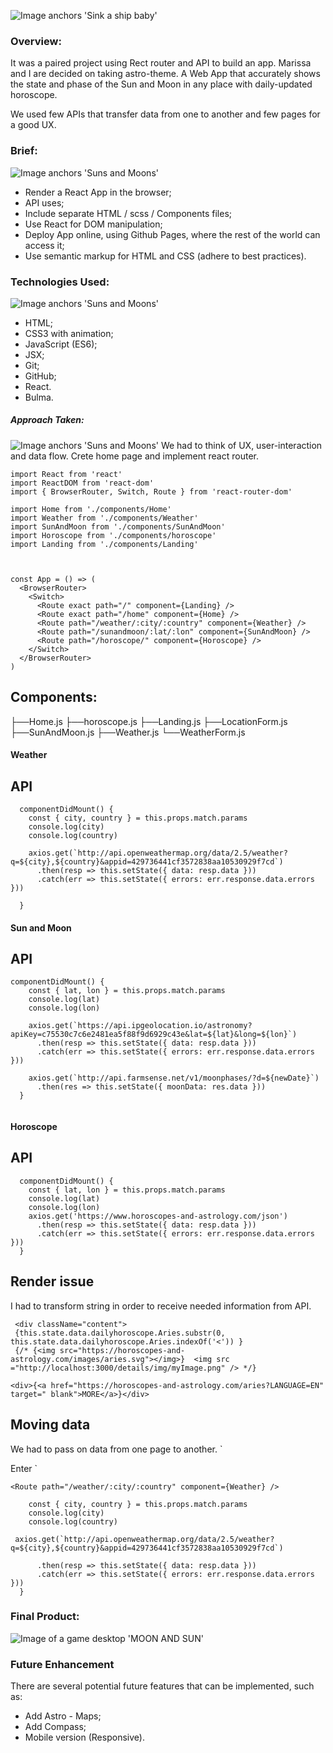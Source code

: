 ![Image anchors 'Sink a ship baby'](https://i.imgur.com/oL0F346.png)


### Overview:
 It was a paired project using Rect router and API to build an app. Marissa and I are decided on taking astro-theme. A Web App that accurately shows the state and phase of the Sun and Moon in any place with daily-updated horoscope. 
 
 We used few APIs that transfer data from one to another and few pages for a good UX. 

### Brief:
![Image anchors 'Suns and Moons'](https://i.imgur.com/0jQrBqp.png)

* Render a React App in the browser;
* API uses;
* Include separate HTML / scss / Components files;
* Use React for DOM manipulation;
* Deploy App online, using Github Pages, where the rest of the world can access it;
* Use semantic markup for HTML and CSS (adhere to best practices).


### Technologies Used:
![Image anchors 'Suns and Moons'](https://i.imgur.com/0jQrBqp.png)
* HTML;
* CSS3 with animation;
* JavaScript (ES6);
* JSX;
* Git;
* GitHub;
* React.
* Bulma. 

##### Approach Taken:
![Image anchors 'Suns and Moons'](https://i.imgur.com/0jQrBqp.png)
We had to think of UX, user-interaction and data flow.  Crete home page and implement react router.


```
import React from 'react'
import ReactDOM from 'react-dom'
import { BrowserRouter, Switch, Route } from 'react-router-dom'

import Home from './components/Home'
import Weather from './components/Weather'
import SunAndMoon from './components/SunAndMoon'
import Horoscope from './components/horoscope'
import Landing from './components/Landing'



const App = () => (
  <BrowserRouter>
    <Switch>
      <Route exact path="/" component={Landing} /> 
      <Route exact path="/home" component={Home} /> 
      <Route path="/weather/:city/:country" component={Weather} />
      <Route path="/sunandmoon/:lat/:lon" component={SunAndMoon} />
      <Route path="/horoscope/" component={Horoscope} /> 
    </Switch>
  </BrowserRouter>
)

```

## Components: 
├──Home.js
├──horoscope.js
├──Landing.js
├──LocationForm.js
├──SunAndMoon.js
├──Weather.js
└──WeatherForm.js

#### Weather 
## API
```
  componentDidMount() {
    const { city, country } = this.props.match.params
    console.log(city)
    console.log(country)
		
    axios.get(`http://api.openweathermap.org/data/2.5/weather?q=${city},${country}&appid=429736441cf3572838aa10530929f7cd`)
      .then(resp => this.setState({ data: resp.data }))
      .catch(err => this.setState({ errors: err.response.data.errors }))
			
  }
```

#### Sun and Moon 
## API
```
componentDidMount() {
    const { lat, lon } = this.props.match.params
    console.log(lat)
    console.log(lon)
		
    axios.get(`https://api.ipgeolocation.io/astronomy?apiKey=c75530c7c6e2481ea5f88f9d6929c43e&lat=${lat}&long=${lon}`)
      .then(resp => this.setState({ data: resp.data }))
      .catch(err => this.setState({ errors: err.response.data.errors }))

    axios.get(`http://api.farmsense.net/v1/moonphases/?d=${newDate}`)
      .then(res => this.setState({ moonData: res.data }))
  }
	
```
#### Horoscope
## API
```
  componentDidMount() {
    const { lat, lon } = this.props.match.params
    console.log(lat)
    console.log(lon)
    axios.get('https://www.horoscopes-and-astrology.com/json')
      .then(resp => this.setState({ data: resp.data }))
      .catch(err => this.setState({ errors: err.response.data.errors }))
  }

```

## Render issue 
I had to transform string in order to receive needed information from API.

```
 <div className="content">
 {this.state.data.dailyhoroscope.Aries.substr(0, this.state.data.dailyhoroscope.Aries.indexOf('<')) }
 {/* {<img src="https://horoscopes-and-astrology.com/images/aries.svg"></img>}	<img src ="http://localhost:3000/details/img/myImage.png" /> */}
 
<div>{<a href="https://horoscopes-and-astrology.com/aries?LANGUAGE=EN" target=" blank">MORE</a>}</div>
```

## Moving data 
We had to pass on data from one page to another. 
`
<Link className="button" id="sunMoonButton" to={`/weather/${this.state.data.city}/${this.state.data.country}`}> Enter </Link>
`

`
<Route path="/weather/:city/:country" component={Weather} />
`

```componentDidMount() {
    const { city, country } = this.props.match.params
    console.log(city)
    console.log(country)
```

``` axios.get(`http://api.openweathermap.org/data/2.5/weather?q=${city},${country}&appid=429736441cf3572838aa10530929f7cd`)```
```
      .then(resp => this.setState({ data: resp.data }))
      .catch(err => this.setState({ errors: err.response.data.errors }))
  }
  ```
  

### Final Product:

![Image of a game desktop 'MOON AND SUN'](https://media.giphy.com/media/kD5b43LUyZUKAzAgci/giphy.gif)


### Future Enhancement
 There are several potential future features that can be implemented, such as:

* Add Astro - Maps;
* Add Compass;
* Mobile version (Responsive).


